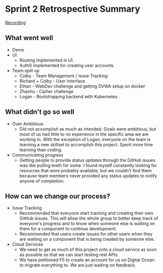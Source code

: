 # Sprint 2 Retrospective Summary
[Recording]()

## What went well
* Demo
* UI
  * Routing implemented in UI.
  * Auth0 implemented for creating user accounts.
* Team split up
  * Colby - Team Management / Issue Tracking
  * Richard + Colby - User Interface
  * Ethan - WebDev challenge and getting DVWA setup on docker
  * Zhaohu - Cipher challenge
  * Logan - Bootstrapping backend with Kubernetes

## What didn't go so well
* Over Ambitious
  * Did not accomplish as much as intended. Goals were ambitious, but most of us had little to no
    experience in the specific area we are working in. With the exception of Logan,
      everyone on the team is learning a new skillset to accomplish this project. Spent more time learning than coding.
* Communicating progress
  * Getting people to provide status updates through the GitHub issues was like pulling teeth for some. I found myself constantly
    looking for resources that were probably available, but we couldn't find them because team members never provided
      any status updates to notify anyone of completion.

## How can we change our process?

* Issue Tracking
  * Recommended that everyone start tracking and creating their own GitHub issues. This will allow
    the whole group to better keep track of everyone's progress and to know when someone else is waiting
    on them for a component to continue development.
  * Recommended that users create issues for other users when they are waiting on a component that is being created by
    someone else.
* Cloud Services
  * We need to get as much of this project onto a cloud service as soon as possible so that we can start testing rest
    APIs.
  * We have petitioned F5 to create an account for us on Digital Ocean to migrate everything to. We are just
    waiting on feedback.